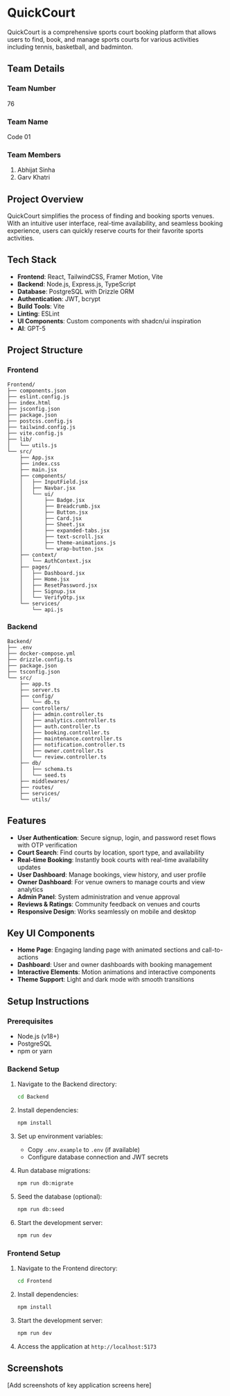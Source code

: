 # QuickCourt

QuickCourt is a comprehensive sports court booking platform that allows users to find, book, and manage sports courts for various activities including tennis, basketball, and badminton.

## Team Details

### Team Number
76

### Team Name
Code 01

### Team Members
1. Abhijat Sinha
2. Garv Khatri

## Project Overview

QuickCourt simplifies the process of finding and booking sports venues. With an intuitive user interface, real-time availability, and seamless booking experience, users can quickly reserve courts for their favorite sports activities.

## Tech Stack

- **Frontend**: React, TailwindCSS, Framer Motion, Vite
- **Backend**: Node.js, Express.js, TypeScript
- **Database**: PostgreSQL with Drizzle ORM
- **Authentication**: JWT, bcrypt
- **Build Tools**: Vite
- **Linting**: ESLint
- **UI Components**: Custom components with shadcn/ui inspiration
- **AI**: GPT-5

## Project Structure

### Frontend
```
Frontend/
├── components.json
├── eslint.config.js
├── index.html
├── jsconfig.json
├── package.json
├── postcss.config.js
├── tailwind.config.js
├── vite.config.js
├── lib/
│   └── utils.js
└── src/
    ├── App.jsx
    ├── index.css
    ├── main.jsx
    ├── components/
    │   ├── InputField.jsx
    │   ├── Navbar.jsx
    │   └── ui/
    │       ├── Badge.jsx
    │       ├── Breadcrumb.jsx
    │       ├── Button.jsx
    │       ├── Card.jsx
    │       ├── Sheet.jsx
    │       ├── expanded-tabs.jsx
    │       ├── text-scroll.jsx
    │       ├── theme-animations.js
    │       └── wrap-button.jsx
    ├── context/
    │   └── AuthContext.jsx
    ├── pages/
    │   ├── Dashboard.jsx
    │   ├── Home.jsx
    │   ├── ResetPassword.jsx
    │   ├── Signup.jsx
    │   └── VerifyOtp.jsx
    └── services/
        └── api.js
```

### Backend
```
Backend/
├── .env
├── docker-compose.yml
├── drizzle.config.ts
├── package.json
├── tsconfig.json
└── src/
    ├── app.ts
    ├── server.ts
    ├── config/
    │   └── db.ts
    ├── controllers/
    │   ├── admin.controller.ts
    │   ├── analytics.controller.ts
    │   ├── auth.controller.ts
    │   ├── booking.controller.ts
    │   ├── maintenance.controller.ts
    │   ├── notification.controller.ts
    │   ├── owner.controller.ts
    │   └── review.controller.ts
    ├── db/
    │   ├── schema.ts
    │   └── seed.ts
    ├── middlewares/
    ├── routes/
    ├── services/
    └── utils/
```

## Features

- **User Authentication**: Secure signup, login, and password reset flows with OTP verification
- **Court Search**: Find courts by location, sport type, and availability
- **Real-time Booking**: Instantly book courts with real-time availability updates
- **User Dashboard**: Manage bookings, view history, and user profile
- **Owner Dashboard**: For venue owners to manage courts and view analytics
- **Admin Panel**: System administration and venue approval
- **Reviews & Ratings**: Community feedback on venues and courts
- **Responsive Design**: Works seamlessly on mobile and desktop

## Key UI Components

- **Home Page**: Engaging landing page with animated sections and call-to-actions
- **Dashboard**: User and owner dashboards with booking management
- **Interactive Elements**: Motion animations and interactive components
- **Theme Support**: Light and dark mode with smooth transitions

## Setup Instructions

### Prerequisites
- Node.js (v18+)
- PostgreSQL
- npm or yarn

### Backend Setup
1. Navigate to the Backend directory:
   ```bash
   cd Backend
   ```

2. Install dependencies:
   ```bash
   npm install
   ```

3. Set up environment variables:
   - Copy `.env.example` to `.env` (if available)
   - Configure database connection and JWT secrets

4. Run database migrations:
   ```bash
   npm run db:migrate
   ```

5. Seed the database (optional):
   ```bash
   npm run db:seed
   ```

6. Start the development server:
   ```bash
   npm run dev
   ```

### Frontend Setup
1. Navigate to the Frontend directory:
   ```bash
   cd Frontend
   ```

2. Install dependencies:
   ```bash
   npm install
   ```

3. Start the development server:
   ```bash
   npm run dev
   ```

4. Access the application at `http://localhost:5173`

## Screenshots

[Add screenshots of key application screens here]
